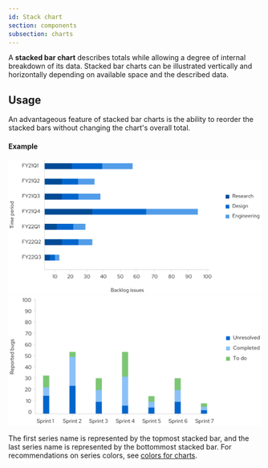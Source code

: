 ```yaml
---
id: Stack chart
section: components
subsection: charts
---
```

A **stacked bar chart** describes totals while allowing a degree of internal breakdown of its data. Stacked bar charts can be illustrated vertically and horizontally depending on available space and the described data.

## Usage 
An advantageous feature of stacked bar charts is the ability to reorder the stacked bars without changing the chart's overall total.

#### Example
<img src="./img/horizontal-stacked-bar-chart.png" alt="Horizontal stacked bar chart" width="690"/>

<br/>

<img src="./img/vertical-stacked-bar-chart.png" alt="Vertical stacked bar chart" width="663"/>

The first series name is represented by the topmost stacked bar, and the last series name is represented by the bottommost stacked bar. For recommendations on series colors, see [colors for charts](/components/charts/colors-for-charts).
